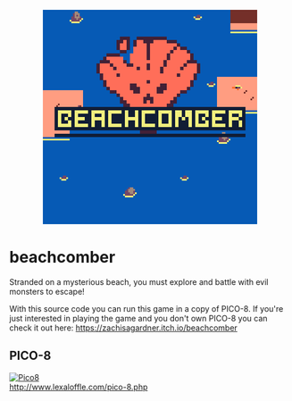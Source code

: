 <p align="center">
  <img width="384" height="384" src="https://github.com/ZachIsAGardner/beach/blob/master/documents/beach_9.gif">
</p>

# beachcomber
Stranded on a mysterious beach, you must explore and battle with evil monsters to escape!

With this source code you can run this game in a copy of PICO-8. If you're just interested in playing the game and you don't own PICO-8 you can check it out here: https://zachisagardner.itch.io/beachcomber

## PICO-8

[![Pico8](https://www.lexaloffle.com/gfx/lexaloffle-pico8.png)](http://www.lexaloffle.com/pico-8.php)
<br>
http://www.lexaloffle.com/pico-8.php
